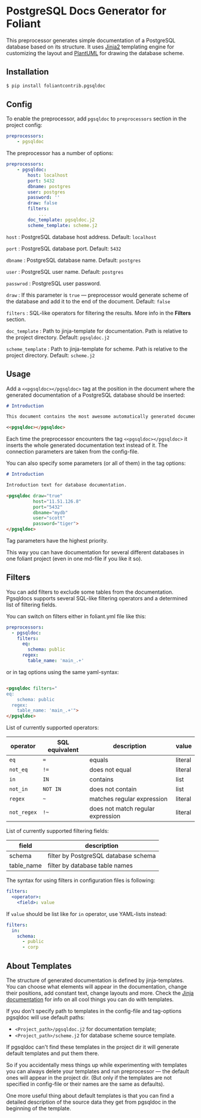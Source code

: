 # PostgreSQL Docs Generator for Foliant

This preprocessor generates simple documentation of a PostgreSQL database based on its structure. It uses [Jinja2](http://jinja.pocoo.org/) templating engine for customizing the layout and [PlantUML](http://plantuml.com/) for drawing the database scheme.

## Installation

```bash
$ pip install foliantcontrib.pgsqldoc
```

## Config

To enable the preprocessor, add `pgsqldoc` to `preprocessors` section in the project config:

```yaml
preprocessors:
    - pgsqldoc
```

The preprocessor has a number of options:

```yaml
preprocessors:
    - pgsqldoc:
        host: localhost
        port: 5432
        dbname: postgres
        user: postgres
        password: ''
        draw: false
        filters:
            ...
        doc_template: pgsqldoc.j2
        scheme_template: scheme.j2
```

`host`
:   PostgreSQL database host address. Default: `localhost`

`port`
:   PostgreSQL database port. Default: `5432`

`dbname`
:   PostgreSQL database name. Default: `postgres`

`user`
:   PostgreSQL user name. Default: `postgres`

`passwrod`
:   PostgreSQL user password.

`draw`
:   If this parameter is `true` — preprocessor would generate scheme of the database and add it to the end of the document. Default: `false`

`filters`
:   SQL-like operators for filtering the results. More info in the **Filters** section.

`doc_template`
:   Path to jinja-template for documentation. Path is relative to the project directory. Default: `pgsqldoc.j2`

`scheme_template`
:   Path to jinja-template for scheme. Path is relative to the project directory. Default: `scheme.j2`

## Usage

Add a `<<pgsqldoc></pgsqldoc>` tag at the position in the document where the generated documentation of a PostgreSQL database should be inserted:

```markdown
# Introduction

This document contains the most awesome automatically generated documentation of our marvellous database.

<<pgsqldoc></pgsqldoc>
```

Each time the preprocessor encounters the tag `<<pgsqldoc></pgsqldoc>` it inserts the whole generated documentation text instead of it. The connection parameters are taken from the config-file.

You can also specify some parameters (or all of them) in the tag options:

```markdown
# Introduction

Introduction text for database documentation.

<pgsqldoc draw="true"
          host="11.51.126.8"
          port="5432"
          dbname="mydb"
          user="scott"
          password="tiger">
</pgsqldoc>
```

Tag parameters have the highest priority.

This way you can have documentation for several different databases in one foliant project (even in one md-file if you like it so).

## Filters

You can add filters to exclude some tables from the documentation. Pgsqldocs supports several SQL-like filtering operators and a determined list of filtering fields.

You can switch on filters either in foliant.yml file like this:

```yaml
preprocessors:
  - pgsqldoc:
    filters:
      eq:
        schema: public
      regex:
        table_name: 'main_.+'
```

or in tag options using the same yaml-syntax:

```markdown

<pgsqldoc filters="
eq:
    schema: public
  regex:
    table_name: 'main_.+'">
</pgsqldoc>

```

List of currently supported operators:

operator | SQL equivalent | description | value
-------- | -------------- | ----------- | -----
`eq` | `=` | equals | literal
`not_eq` | `!=` | does not equal | literal
`in` | `IN` | contains | list
`not_in` | `NOT IN` | does not contain | list
`regex` | `~` | matches regular expression | literal
`not_regex` | `!~` | does not match regular expression | literal

List of currently supported filtering fields:

field | description
----- | -----------
schema | filter by PostgreSQL database schema
table_name | filter by database table names

The syntax for using filters in configuration files is following:

```yaml
filters:
  <operator>:
    <field>: value
```

If `value` should be list like for `in` operator, use YAML-lists instead:

```yaml
filters:
  in:
    schema:
      - public
      - corp
```

## About Templates

The structure of generated documentation is defined by jinja-templates. You can choose what elements will appear in the documentation, change their positions, add constant text, change layouts and more. Check the [Jinja documentation](http://jinja.pocoo.org/docs/2.10/templates/) for info on all cool things you can do with templates.

If you don't specify path to templates in the config-file and tag-options pgsqldoc will use default paths:

- `<Project_path>/pgsqldoc.j2` for documentation template;
- `<Project_path>/scheme.j2` for database scheme source template.

If pgsqldoc can't find these templates in the project dir it will generate default templates and put them there.

So if you accidentally mess things up while experimenting with templates you can always delete your templates and run preprocessor — the default ones will appear in the project dir. (But only if the templates are not specified in config-file or their names are the same as defaults).

One more useful thing about default templates is that you can find a detailed description of the source data they get from pgsqldoc in the beginning of the template.
